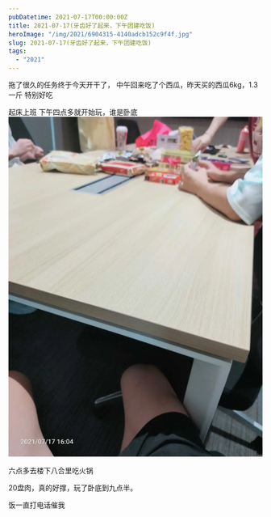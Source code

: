 ```yaml
---
pubDatetime: 2021-07-17T00:00:00Z
title: 2021-07-17(牙齿好了起来，下午团建吃饭)
heroImage: "/img/2021/6904315-4140adcb152c9f4f.jpg"
slug: 2021-07-17(牙齿好了起来，下午团建吃饭)
tags:
  - "2021"
---
```


拖了很久的任务终于今天开干了，
中午回来吃了个西瓜，昨天买的西瓜6kg，1.3一斤
特别好吃

起床上班
下午四点多就开始玩，谁是卧底
![](../../../../public/img/2021/6904315-4140adcb152c9f4f.jpg)

六点多去楼下八合里吃火锅

20盘肉，真的好撑，玩了卧底到九点半。

饭一直打电话催我

